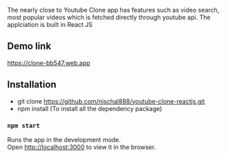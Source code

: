 The nearly close to Youtube Clone app has features such as video search, most popular videos which is fetched directly through youtube api. The applciation is built in React JS

## Demo link

  https://clone-bb547.web.app
  
## Installation

 - git clone https://github.com/nischal888/youtube-clone-reactjs.git
 - npm install (To install all the dependency package)

### `npm start`

Runs the app in the development mode.\
Open [http://localhost:3000](http://localhost:3000) to view it in the browser.
